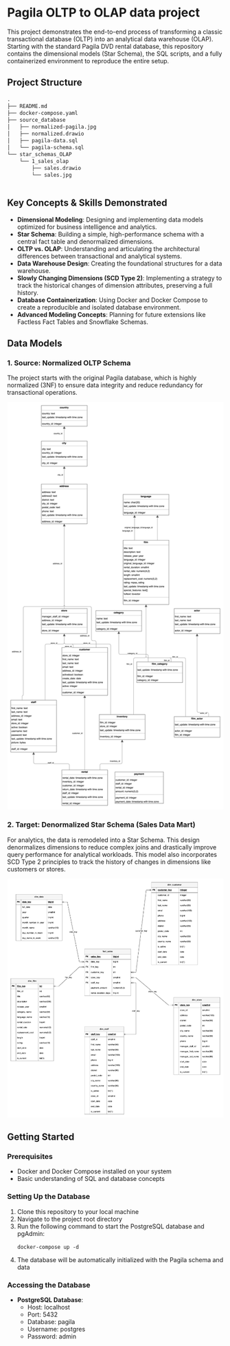# Pagila OLTP to OLAP data project

This project demonstrates the end-to-end process of transforming a classic transactional database (OLTP) into an analytical data warehouse (OLAP). Starting with the standard Pagila DVD rental database, this repository contains the dimensional models (Star Schema), the SQL scripts, and a fully containerized environment to reproduce the entire setup.

## Project Structure
```
.
├── README.md
├── docker-compose.yaml                    
├── source_database              
│   ├── normalized-pagila.jpg    
│   ├── normalized.drawio        
│   ├── pagila-data.sql          
│   └── pagila-schema.sql        
└── star_schemas_OLAP            
    └── 1_sales_olap             
        ├── sales.drawio         
        └── sales.jpg            
     
```


## Key Concepts & Skills Demonstrated

* **Dimensional Modeling**: Designing and implementing data models optimized for business intelligence and analytics.
* **Star Schema**: Building a simple, high-performance schema with a central fact table and denormalized dimensions.
* **OLTP vs. OLAP**: Understanding and articulating the architectural differences between transactional and analytical systems.
* **Data Warehouse Design**: Creating the foundational structures for a data warehouse.
* **Slowly Changing Dimensions (SCD Type 2)**: Implementing a strategy to track the historical changes of dimension attributes, preserving a full history.
* **Database Containerization**: Using Docker and Docker Compose to create a reproducible and isolated database environment.
* **Advanced Modeling Concepts**: Planning for future extensions like Factless Fact Tables and Snowflake Schemas.

## Data Models

### 1. Source: Normalized OLTP Schema
The project starts with the original Pagila database, which is highly normalized (3NF) to ensure data integrity and reduce redundancy for transactional operations.

<img src="https://github.com/NebylytsiaKyrylo/pagila_oltp_to_olap/blob/75dc20e5d294f26495aedeba291bfae8f818e7b3/source_database/normalized-pagila.jpg" alt="Normalized OLTP Schema"/>

### 2. Target: Denormalized Star Schema (Sales Data Mart)
For analytics, the data is remodeled into a Star Schema. This design denormalizes dimensions to reduce complex joins and drastically improve query performance for analytical workloads. This model also incorporates SCD Type 2 principles to track the history of changes in dimensions like customers or stores.

<img src="https://github.com/NebylytsiaKyrylo/pagila_oltp_to_olap/blob/75dc20e5d294f26495aedeba291bfae8f818e7b3/star_schemas_OLAP/1_sales_olap/sales.jpg" alt="Denormalized Star Schema (Sales Data Mart)"/>

## Getting Started

### Prerequisites
- Docker and Docker Compose installed on your system
- Basic understanding of SQL and database concepts

### Setting Up the Database
1. Clone this repository to your local machine
2. Navigate to the project root directory
3. Run the following command to start the PostgreSQL database and pgAdmin:
   ```
   docker-compose up -d
   ```
4. The database will be automatically initialized with the Pagila schema and data

### Accessing the Database
- **PostgreSQL Database**:
  - Host: localhost
  - Port: 5432
  - Database: pagila
  - Username: postgres
  - Password: admin
